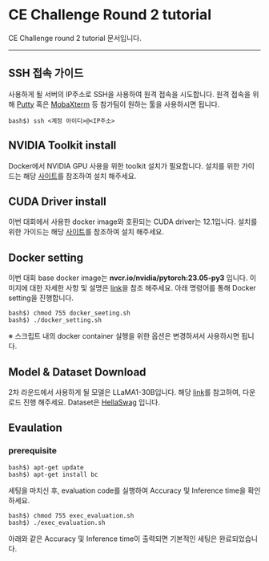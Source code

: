 # CE Challenge Round 2 tutorial
CE Challenge round 2 tutorial 문서입니다.
<hr/>

## SSH 접속 가이드
사용하게 될 서버의 IP주소로 SSH을 사용하여 원격 접속을 시도합니다. 원격 접속을 위해 [Putty](https://www.putty.org/) 혹은 [MobaXterm](https://mobaxterm.mobatek.net/) 등 참가팀이 원하는 툴을 사용하시면 됩니다.
```
bash$) ssh <계정 아이디>@<IP주소>
```
## NVIDIA Toolkit install
Docker에서 NVIDIA GPU 사용을 위한 toolkit 설치가 필요합니다. 설치를 위한 가이드는 해당 [사이트](https://docs.nvidia.com/datacenter/cloud-native/container-toolkit/latest/install-guide.html)를 참조하여 설치 해주세요.

## CUDA Driver install
이번 대회에서 사용한 docker image와 호환되는 CUDA driver는 12.1입니다. 설치를 위한 가이드는 해당 [사이트](https://developer.nvidia.com/cuda-12-1-0-download-archive?target_os=Linux&target_arch=x86_64&Distribution=Ubuntu&target_version=20.04&target_type=deb_local)를 참조하여 설치 해주세요.

## Docker setting
이번 대회 base docker image는 **nvcr.io/nvidia/pytorch:23.05-py3** 입니다.
이미지에 대한 자세한 사항 및 설명은 [link](https://docs.nvidia.com/deeplearning/frameworks/pytorch-release-notes/rel-23-05.html)을 참조 해주세요. 아래 명령어를 통해 Docker setting을 진행합니다.
```
bash$) chmod 755 docker_seeting.sh
bash$) ./docker_setting.sh
```
※ 스크립트 내의 docker container 실행을 위한 옵션은 변경하셔서 사용하시면 됩니다.

## Model & Dataset Download
2차 라운드에서 사용하게 될 모델은 LLaMA1-30B입니다. 해당 [link](https://huggingface.co/huggyllama/llama-30b)를 참고하여, 다운로드 진행 해주세요. Dataset은 [HellaSwag](https://huggingface.co/datasets/hellaswag) 입니다.

## Evaulation
### prerequisite
```
bash$) apt-get update
bash$) apt-get install bc
```

세팅을 마치신 후, evaluation code를 실행하여 Accuracy 및 Inference time을 확인하세요.
```
bash$) chmod 755 exec_evaluation.sh
bash$) ./exec_evaluation.sh
```
아래와 같은 Accuracy 및 Inference time이 출력되면 기본적인 세팅은 완료되었습니다.
